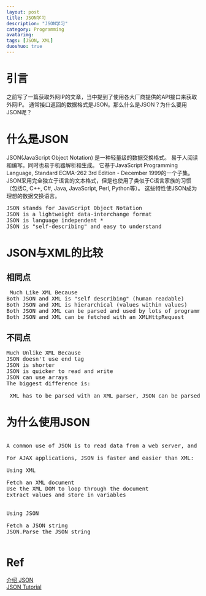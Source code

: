 ```yaml
---
layout: post
title: JSON学习
description: "JSON学习"
category: Programming
avatarimg:
tags: [JSON, XML]
duoshuo: true
---
```


# 引言
之前写了一篇获取外网IP的文章，当中提到了使用各大厂商提供的API接口来获取外网IP。
通常接口返回的数据格式是JSON。那么什么是JSON？为什么要用JSON呢？

# 什么是JSON
> 
JSON(JavaScript Object Notation) 是一种轻量级的数据交换格式。 易于人阅读和编写。同时也易于机器解析和生成。 它基于JavaScript Programming Language, Standard ECMA-262 3rd Edition - December 1999的一个子集。 JSON采用完全独立于语言的文本格式，但是也使用了类似于C语言家族的习惯（包括C, C++, C#, Java, JavaScript, Perl, Python等）。 这些特性使JSON成为理想的数据交换语言。

<pre>
JSON stands for JavaScript Object Notation
JSON is a lightweight data-interchange format
JSON is language independent *
JSON is "self-describing" and easy to understand
</pre>

# JSON与XML的比较
## 相同点
<pre>
 Much Like XML Because
Both JSON and XML is "self describing" (human readable)
Both JSON and XML is hierarchical (values within values)
Both JSON and XML can be parsed and used by lots of programming languages
Both JSON and XML can be fetched with an XMLHttpRequest
</pre>

## 不同点
<pre>
Much Unlike XML Because
JSON doesn't use end tag
JSON is shorter
JSON is quicker to read and write
JSON can use arrays
The biggest difference is:

 XML has to be parsed with an XML parser, JSON can be parsed by a standard JavaScript function.
</pre>

# 为什么使用JSON
<pre>

A common use of JSON is to read data from a web server, and display the data in a web page.

For AJAX applications, JSON is faster and easier than XML:

Using XML

Fetch an XML document
Use the XML DOM to loop through the document
Extract values and store in variables


Using JSON

Fetch a JSON string
JSON.Parse the JSON string

</pre>

# Ref
[介绍 JSON](http://www.json.org/json-zh.html)  
[JSON Tutorial](http://www.w3schools.com/json/)  


